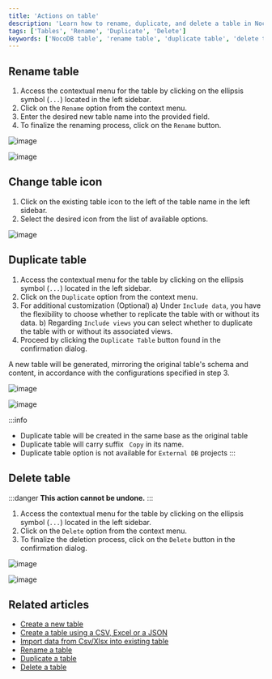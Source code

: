 ```yaml
---
title: 'Actions on table'
description: 'Learn how to rename, duplicate, and delete a table in NocoDB.'
tags: ['Tables', 'Rename', 'Duplicate', 'Delete']
keywords: ['NocoDB table', 'rename table', 'duplicate table', 'delete table', 'table administration', 'table organization']
---
```


## Rename table

1. Access the contextual menu for the table by clicking on the ellipsis symbol (`...`) located in the left sidebar.
2. Click on the `Rename` option from the context menu.
3. Enter the desired new table name into the provided field.
4. To finalize the renaming process, click on the `Rename` button.

![image](/img/v2/table/table-context-menu.png)

![image](/img/v2/table/table-rename.png)

## Change table icon

1. Click on the existing table icon to the left of the table name in the left sidebar.
2. Select the desired icon from the list of available options.

![image](/img/v2/table/table-change-icon.png)

## Duplicate table

1. Access the contextual menu for the table by clicking on the ellipsis symbol (`...`) located in the left sidebar.
2. Click on the `Duplicate` option from the context menu.
3. For additional customization (Optional)
   a) Under `Include data`, you have the flexibility to choose whether to replicate the table with or without its data.
   b) Regarding `Include views` you can select whether to duplicate the table with or without its associated views.
4. Proceed by clicking the `Duplicate Table` button found in the confirmation dialog.

A new table will be generated, mirroring the original table's schema and content, in accordance with the configurations specified in step 3.

![image](/img/v2/table/table-context-menu.png)

![image](/img/v2/table/table-duplicate.png)

:::info
- Duplicate table will be created in the same base as the original table
- Duplicate table will carry suffix ` Copy` in its name.
- Duplicate table option is not available for `External DB` projects
:::

## Delete table

:::danger
**This action cannot be undone.**
:::

1. Access the contextual menu for the table by clicking on the ellipsis symbol (`...`) located in the left sidebar.
2. Click on the `Delete` option from the context menu.
3. To finalize the deletion process, click on the `Delete` button in the confirmation dialog.

![image](/img/v2/table/table-context-menu.png)

![image](/img/v2/table/table-delete.png)

## Related articles
- [Create a new table](/tables/create-table)
- [Create a table using a CSV, Excel or a JSON](/tables/create-table-via-import)
- [Import data from Csv/Xlsx into existing table](/tables/import-data-into-existing-table)
- [Rename a table](/tables/actions-on-table#rename-table)
- [Duplicate a table](/tables/actions-on-table#duplicate-table)
- [Delete a table](/tables/actions-on-table#delete-table)



